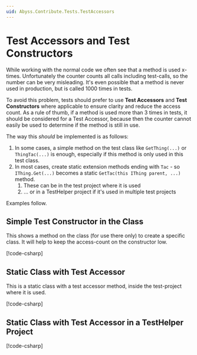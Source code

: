 ```yaml
---
uid: Abyss.Contribute.Tests.TestAccessors
---
```


# Test Accessors and Test Constructors

While working with the normal code we often see that a method is used x-times.
Unfortunately the counter counts all calls including test-calls, so the number can be very misleading.
It's even possible that a method is never used in production, but is called 1000 times in tests.

To avoid this problem, tests should prefer to use **Test Accessors**  and **Test Constructors** where applicable to ensure clarity and reduce the access count.
As a rule of thumb, if a method is used more than 3 times in tests, it should be considered for a Test Accessor,
because then the counter cannot easily be used to determine if the method is still in use.

The way this _should_ be implemented is as follows:

1. In some cases, a simple method on the test class like `GetThing(...)` or `ThingTac(...)` is enough, especially if this method is only used in this test class.
1. In most cases, create static extension methods ending with `Tac` - so `IThing.Get(...)` becomes a static `GetTac(this IThing parent, ...)` method.
    1. These can be in the test project where it is used
    2. ... or in a TestHelper project if it's used in multiple test projects

Examples follow.

## Simple Test Constructor in the Class

This shows a method on the class (for use there only) to create a specific class.
It will help to keep the access-count on the constructor low.

[!code-csharp[](../../../../../../eav-server/ToSic.Eav.Core.TestsBasic/Caching/CachePolicyMakerTests.cs#L8-L11)]

## Static Class with Test Accessor

This is a static class with a test accessor method, inside the test-project where it is used.

[!code-csharp[](../../../../../../eav-server/ToSic.Eav.Core.TestsBasic/Caching/TestAccessors.cs)]

## Static Class with Test Accessor in a TestHelper Project

[!code-csharp[](../../../../../../eav-server/ToSic.Eav.Core.TestHelpers/Data/Build/ValueBuilderTestAccessors.cs)]

